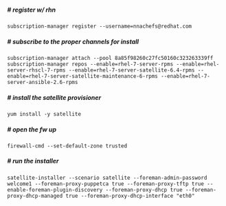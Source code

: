 ##### # register w/ rhn
```
subscription-manager register --username=nnachefs@redhat.com 
```
##### # subscribe to the proper channels for install
```
subscription-manager attach --pool 8a85f98260c27fc50160c323263339ff
subscription-manager repos --enable=rhel-7-server-rpms --enable=rhel-server-rhscl-7-rpms --enable=rhel-7-server-satellite-6.4-rpms --enable=rhel-7-server-satellite-maintenance-6-rpms --enable=rhel-7-server-ansible-2.6-rpms
```
##### # install the satellite provisioner
```
yum install -y satellite
```
##### # open the fw up 
```
firewall-cmd --set-default-zone trusted
```
##### # run the installer
```
satellite-installer --scenario satellite --foreman-admin-password welcome1 --foreman-proxy-puppetca true --foreman-proxy-tftp true --enable-foreman-plugin-discovery --foreman-proxy-dhcp true --foreman-proxy-dhcp-managed true --foreman-proxy-dhcp-interface "eth0" 
```
